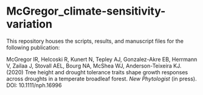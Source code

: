 # McGregor_climate-sensitivity-variation

This repository houses the scripts, results, and manuscript files for the following publication:


McGregor IR, Helcoski R, Kunert N, Tepley AJ, Gonzalez-Akre EB, Herrmann V, Zailaa J, Stovall AEL, Bourg NA, McShea WJ, Anderson-Teixeira KJ. (2020) Tree height and drought tolerance traits shape growth responses across droughts in a temperate broadleaf forest. *New Phytologist* (in press). DOI: 10.1111/nph.16996

